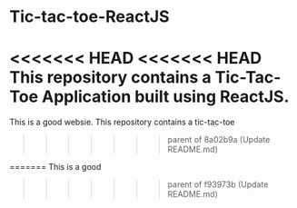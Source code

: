 # Tic-tac-toe-ReactJS
<<<<<<< HEAD
<<<<<<< HEAD
This repository contains a Tic-Tac-Toe Application built using ReactJS.
=======
This is a good websie. This repository contains a tic-tac-toe
>>>>>>> parent of 8a02b9a (Update README.md)


=======
This is a good
>>>>>>> parent of f93973b (Update README.md)
